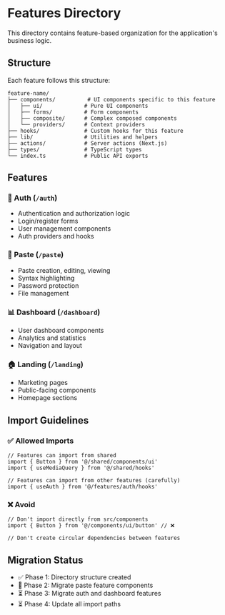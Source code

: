 # Features Directory

This directory contains feature-based organization for the application's business logic.

## Structure

Each feature follows this structure:
```
feature-name/
├── components/          # UI components specific to this feature
│   ├── ui/             # Pure UI components
│   ├── forms/          # Form components
│   ├── composite/      # Complex composed components
│   └── providers/      # Context providers
├── hooks/              # Custom hooks for this feature
├── lib/                # Utilities and helpers
├── actions/            # Server actions (Next.js)
├── types/              # TypeScript types
└── index.ts            # Public API exports
```

## Features

### 🔐 Auth (`/auth`)
- Authentication and authorization logic
- Login/register forms
- User management components
- Auth providers and hooks

### 📄 Paste (`/paste`)
- Paste creation, editing, viewing
- Syntax highlighting
- Password protection
- File management

### 📊 Dashboard (`/dashboard`)
- User dashboard components
- Analytics and statistics
- Navigation and layout

### 🏠 Landing (`/landing`)
- Marketing pages
- Public-facing components
- Homepage sections

## Import Guidelines

### ✅ Allowed Imports
```tsx
// Features can import from shared
import { Button } from '@/shared/components/ui'
import { useMediaQuery } from '@/shared/hooks'

// Features can import from other features (carefully)
import { useAuth } from '@/features/auth/hooks'
```

### ❌ Avoid
```tsx
// Don't import directly from src/components
import { Button } from '@/components/ui/button' // ❌

// Don't create circular dependencies between features
```

## Migration Status

- ✅ Phase 1: Directory structure created
- 🔄 Phase 2: Migrate paste feature components
- ⏳ Phase 3: Migrate auth and dashboard features
- ⏳ Phase 4: Update all import paths